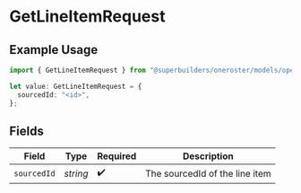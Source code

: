 # GetLineItemRequest

## Example Usage

```typescript
import { GetLineItemRequest } from "@superbuilders/oneroster/models/operations";

let value: GetLineItemRequest = {
  sourcedId: "<id>",
};
```

## Fields

| Field                          | Type                           | Required                       | Description                    |
| ------------------------------ | ------------------------------ | ------------------------------ | ------------------------------ |
| `sourcedId`                    | *string*                       | :heavy_check_mark:             | The sourcedId of the line item |